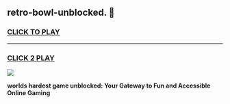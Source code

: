 
## retro-bowl-unblocked. 👋
<h3>
<a href="https://premium.freeplayer.one?title=retro-bowl-unblocked.&ref=14F">CLICK TO PLAY</a></h3>
<hr>

<h3>
<a href="https://premium.freeplayer.one?title=retro-bowl-unblocked.&ref=14F">CLICK 2 PLAY</a>
  
</h3>

<a href="https://premium.freeplayer.one?title=retro-bowl-unblocked.&ref=12F/"><img src="https://clearcache.store/games.png"></a>


**worlds hardest game unblocked: Your Gateway to Fun and Accessible Online Gaming**
